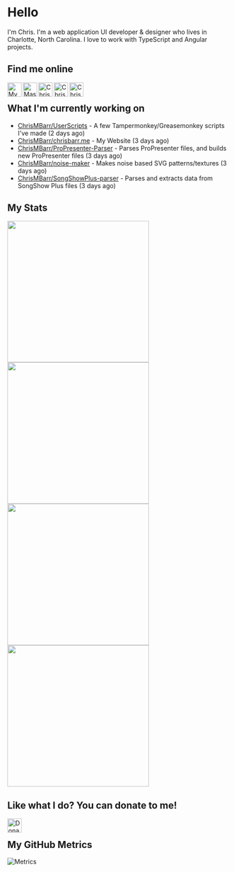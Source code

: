 # Hello
I'm Chris. I'm a web application UI developer & designer who lives in Charlotte, North Carolina. I love to work with TypeScript and Angular projects.


## Find me online
[<img align="left" width="32px" src="https://img.icons8.com/fluency/32/domain.png"               alt="My Portfolio Website" />](http://chrisbarr.me)
[<img align="left" width="32px" src="https://img.icons8.com/?size=2x&id=uf5LbKlNfuhx&format=png" alt="Mastodon" />](https://hachyderm.io/@FiniteLooper)
[<img align="left" width="32px" src="https://img.icons8.com/fluency/32/github.png"               alt="ChrisMBarr | GitHub" />](http://github.com/ChrisMBarr)
[<img align="left" width="32px" src="https://img.icons8.com/fluency/32/linkedin.png"             alt="Chris Barr | LinkedIn" />](https://linkedin.com/in/chrismbarr)
[<img align="left" width="32px" src="https://img.icons8.com/fluency/32/stackoverflow.png"        alt="Chris Barr | Stack Overflow" />](https://stackoverflow.com/users/79677/chris-barr)

<br/>

## What I'm currently working on

- [ChrisMBarr/UserScripts](https://github.com/ChrisMBarr/UserScripts) - A few Tampermonkey/Greasemonkey scripts I've made (2 days ago)
- [ChrisMBarr/chrisbarr.me](https://github.com/ChrisMBarr/chrisbarr.me) - My Website (3 days ago)
- [ChrisMBarr/ProPresenter-Parser](https://github.com/ChrisMBarr/ProPresenter-Parser) - Parses ProPresenter files, and builds new ProPresenter files (3 days ago)
- [ChrisMBarr/noise-maker](https://github.com/ChrisMBarr/noise-maker) - Makes noise based SVG patterns/textures (3 days ago)
- [ChrisMBarr/SongShowPlus-parser](https://github.com/ChrisMBarr/SongShowPlus-parser) - Parses and extracts data from SongShow Plus files (3 days ago)

## My Stats
<img
  src="https://github-profile-summary-cards.vercel.app/api/cards/stats?username=ChrisMBarr&theme=github_dark"
  style="display: inline; width: 320px;"
/>
<img
  src="https://github-profile-summary-cards.vercel.app/api/cards/productive-time?username=ChrisMBarr&theme=github_dark&utcOffset=-5"
  style="display: inline; width: 320px;"
/>
<br />
<img
  src="https://github-profile-summary-cards.vercel.app/api/cards/repos-per-language?username=ChrisMBarr&theme=github_dark"
  style="display: inline; width: 320px;"
/>
<img
  src="https://github-profile-summary-cards.vercel.app/api/cards/most-commit-language?username=ChrisMBarr&theme=github_dark"
  style="display: inline; width: 320px;"
/>
<br/>


## Like what I do?  You can donate to me!
[<img align="left" height="32px" src="https://www.paypalobjects.com/paypal-ui/logos/svg/paypal-color.svg"  alt="Donate to @ChrisMBarr via Paypal" />](https://paypal.me/chrisbarr)
<br/>

## My GitHub Metrics
<!-- https://metrics.lecoq.io -->
![Metrics](https://metrics.lecoq.io/ChrisMBarr?template=classic&languages=1&stars=1&base=header%2C%20activity%2C%20community%2C%20repositories%2C%20metadata&base.indepth=false&base.hireable=false&base.skip=false&languages=false&languages.limit=8&languages.threshold=0%25&languages.other=false&languages.colors=github&languages.sections=most-used&languages.indepth=false&languages.analysis.timeout=15&languages.analysis.timeout.repositories=7.5&languages.categories=markup%2C%20programming&languages.recent.categories=markup%2C%20programming&languages.recent.load=300&languages.recent.days=14&stars=false&stars.limit=4&config.timezone=America%2FNew_York)
